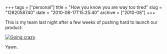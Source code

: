 +++
tags = ["personal"]
title = "How you know you are way too tired"
slug = "1282058740"
date = "2010-08-17T15:25:40"
archive = ["2010-08"]
+++

This is my team last night after a few weeks of pushing hard to launch our
product:

[![Going crazy][1]][2]

Yawn.

[1]: http://farm5.static.flickr.com/4081/4900642962_29a69c5476.jpg
[2]: http://www.flickr.com/photos/rjbismark90/4900642962/
